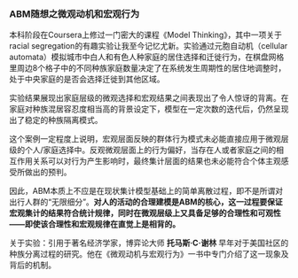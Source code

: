 ### **ABM随想之微观动机和宏观行为**

本科阶段在Coursera上修过一门密大的课程《Model Thinking》，其中一项关于racial segregation的有趣实验让我至今记忆尤新。实验通过元胞自动机（cellular automata）模拟城市中白人和有色人种家庭的居住选择和迁徙行为，在棋盘网格里周边8个格子中的不同种族家庭数量决定了在系统发生周期性的居住地调整时，处于中央家庭的是否会选择迁徙到其他区域。

实验结果展现出家庭层级的微观选择和宏观结果之间表现出了令人惊讶的背离。在家庭对种族混居容忍度相当高的背景设定下，模型在一定次数的迭代后，仍然呈现出了稳定的种族隔离模式。

这个案例一定程度上说明，宏观层面反映的群体行为模式未必能直接应用于微观层级的个人/家庭选择中。反观微观层面上的行为偏好，当存在人或者家庭之间的相互作用关系可以对行为产生影响时，最终集计层面的结果也未必能符合个体主观感受所做出的预判。

因此，ABM本质上不应是在现状集计模型基础上的简单离散过程，即不是所谓对出行人群的“无限细分”。**对人的活动的合理建模是ABM的核心，这一过程要保证宏观集计的结果符合统计规律，同时在微观层级上又具备足够的合理性和可观性——即使该合理性和宏观规律在直觉上是相背的。**



关于实验：引用于著名经济学家，博弈论大师 **托马斯·C·谢林** 早年对于美国社区的种族分离过程的研究。他在《微观动机与宏观行为》一书中专门介绍了这一现象及背后的机制。